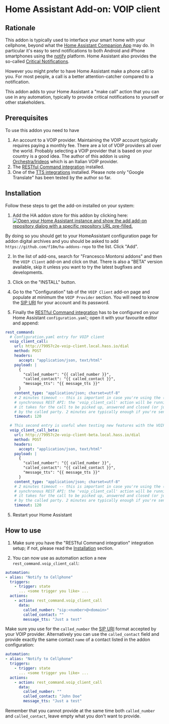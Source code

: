 # Home Assistant Add-on: VOIP client

## Rationale

This addon is typically used to interface your smart home with your cellphone, beyond what 
the [Home Assistant Companion App](https://companion.home-assistant.io/) may do.
In particular it's easy to send notifications to both Android and iPhone smartphones using the
[notify](https://www.home-assistant.io/integrations/notify/) platform.
Home Assistant also provides the so-called [Critical Notifications](https://companion.home-assistant.io/docs/notifications/critical-notifications/).

However you might prefer to have Home Assistant make a phone call to you.
For most people, a call is a better attention-catcher compared to a notification.

This addon adds to your Home Assistant a "make call" action that you can use in any automation,
typically to provide critical notifications to yourself or other stakeholders.

## Prerequisites

To use this addon you need to have 

1. An account to a VOIP provider. Maintaining the VOIP account typically requires paying a monthly fee. There are a lot of VOIP providers all over the world. Probably selecting a VOIP provider that is based on your country is a good idea. The author of this addon is using [Orchestra/Irideos](https://orchestra.retelit.it/) which is an Italian VOIP provider.
2. The [RESTful Command integration](https://www.home-assistant.io/integrations/rest_command) installed.
3. One of the [TTS integrations](https://www.home-assistant.io/integrations/#text-to-speech) installed. Please note only "Google Translate" has been tested by the author so far.

## Installation

Follow these steps to get the add-on installed on your system:

1. Add the HA addon store for this addon by clicking here: [![Open your Home Assistant instance and show the add add-on repository dialog with a specific repository URL pre-filled.](https://my.home-assistant.io/badges/supervisor_add_addon_repository.svg)](https://my.home-assistant.io/redirect/supervisor_add_addon_repository/?repository_url=https%3A%2F%2Fgithub.com%2Ff18m%2Fha-addons-repo)

By doing so you should get to your HomeAssistant configuration page for addon digital archives and you should be asked to add `https://github.com/f18m/ha-addons-repo` to the list. Click "Add".

2. In the list of add-ons, search for "Francesco Montorsi addons" and then the `VOIP Client` add-on and click on that. There is also a "BETA" version available, skip it unless you want to try the latest bugfixes and developments.

3. Click on the "INSTALL" button.

4. Go to the "Configuration" tab of the `VOIP Client` add-on page and populate at minimum the `VOIP Provider` section. You will need to know the [SIP URI](https://en.wikipedia.org/wiki/SIP_URI_scheme) for your account and its password.

5. Finally the [RESTful Command integration](https://www.home-assistant.io/integrations/rest_command) has to be configured on your Home Assistant `configuration.yaml`; open it with your favourite editor and append:

```yaml
rest_command:
  # Configuration.yaml entry for VOIP client
  voip_client_call:
    url: http://79957c2e-voip-client.local.hass.io/dial
    method: POST
    headers:
      accept: "application/json, text/html"
    payload: |
      {
        "called_number": "{{ called_number }}",
        "called_contact": "{{ called_contact }}",
        "message_tts": "{{ message_tts }}"
      }
    content_type: "application/json; charset=utf-8"
    # 2 minutes timeout -- this is important in case you're using the (default) behavior of
    # synchronous REST API: the 'voip_client_call' action will be running for all the time 
    # it takes for the call to be picked up, answered and closed (or just rejected) 
    # by the called party. 2 minutes are typically enough if you're sending short messages.
    timeout: 120

  # This second entry is useful when testing new features with the VOIP client BETA version
  voip_client_call_beta:
    url: http://79957c2e-voip-client-beta.local.hass.io/dial
    method: POST
    headers:
      accept: "application/json, text/html"
    payload: |
      {
        "called_number": "{{ called_number }}",
        "called_contact": "{{ called_contact }}",
        "message_tts": "{{ message_tts }}"
      }
    content_type: "application/json; charset=utf-8"
    # 2 minutes timeout -- this is important in case you're using the (default) behavior of
    # synchronous REST API: the 'voip_client_call' action will be running for all the time 
    # it takes for the call to be picked up, answered and closed (or just rejected) 
    # by the called party. 2 minutes are typically enough if you're sending short messages.
    timeout: 120
```

5. Restart your Home Assistant


## How to use

1. Make sure you have the "RESTful Command integration" integration setup; if not, please read the [Installation](#installation) section.

2. You can now use as automation action a new `rest_command.voip_client_call`:

```yaml
automation:
- alias: "Notify to Cellphone"
  triggers:
    - trigger: state
      ... <some trigger you like> ...
  actions:
    - action: rest_command.voip_client_call
      data:
        called_number: "sip:<number>@<domain>"
        called_contact: ""
        message_tts: "Just a test"
```

Make sure you use for the `called_number` the [SIP URI](https://en.wikipedia.org/wiki/SIP_URI_scheme) format
accepted by your VOIP provider.
Alternatively you can use the `called_contact` field and provide exactly the same contact `name` of a contact
listed in the addon configuration:

```yaml
automation:
- alias: "Notify to Cellphone"
  triggers:
    - trigger: state
      ... <some trigger you like> ...
  actions:
    - action: rest_command.voip_client_call
      data:
        called_number: ""
        called_contact: "John Doe"
        message_tts: "Just a test"
```

Remember that you cannot provide at the same time both `called_number` and `called_contact`, leave empty what you don't want to provide.

